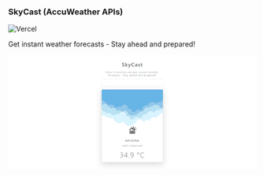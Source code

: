 ### SkyCast (AccuWeather APIs)

![Vercel](https://img.shields.io/badge/Vercel-000000?style=for-the-badge&logo=vercel&logoColor=white)

Get instant weather forecasts - Stay ahead and prepared!


![sreenshot](img/skycast.png)
